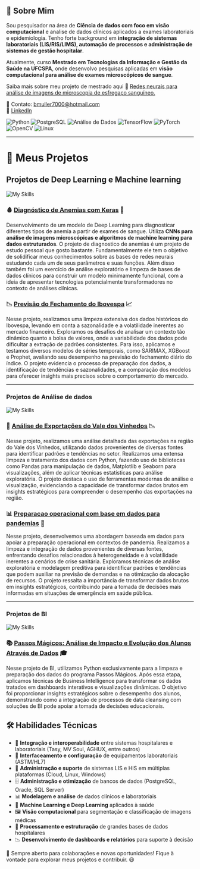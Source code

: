 ## :book: Sobre Mim
Sou pesquisador na área de **Ciência de dados com foco em visão computacional** e analise de dados clínicos aplicados a exames laboratoriais e epidemiologia. Tenho forte background em **integração de sistemas laboratoriais (LIS/RIS/LIMS), automação de processos e administração de sistemas de gestão hospitalar**. 

Atualmente, curso **Mestrado em Tecnologias da Informação e Gestão da Saúde na UFCSPA**, onde desenvolvo pesquisas aplicadas em **visão computacional para análise de exames microscópicos de sangue**.

Saiba mais sobre meu projeto de mestrado aqui 🔗 [Redes neurais para análise de imagens de microscopia de esfregaço sanguíneo.](https://github.com/bmuller70/Diagnostico_de_anemias_com_Keras)


📧 Contato: bmuller7000@hotmail.com  
💼 [LinkedIn](https://www.linkedin.com/in/bruno-muller-335630196/)  

![Python](https://img.shields.io/badge/Python-3776AB?logo=python&logoColor=white) 
![PostgreSQL](https://img.shields.io/badge/PostgreSQL-%23336791.svg?logo=postgresql&logoColor=white)
![Análise de Dados](https://img.shields.io/badge/An%C3%A1lise%20de%20Dados-0072C6?logo=databricks&logoColor=white) 
![TensorFlow](https://img.shields.io/badge/TensorFlow-FF6F00?logo=TensorFlow&logoColor=white)
![PyTorch](https://img.shields.io/badge/PyTorch-EE4C2C?logo=PyTorch&logoColor=white)
![OpenCV](https://img.shields.io/badge/OpenCV-%23white.svg?logo=opencv&logoColor=white) 
![Linux](https://img.shields.io/badge/Linux-FCC624?logo=linux&logoColor=black)






---

# 🔬 Meus Projetos

## Projetos de Deep Learning e Machine learning

![My Skills](https://go-skill-icons.vercel.app/api/icons?i=python,postgresql,tensorflow,github,googlecolab&titles=true)

### 🩸 [Diagnóstico de Anemias com Keras](https://github.com/bmuller70/Diagnostico_de_anemias_com_Keras) :slot_machine:

Desenvolvimento de um modelo de Deep Learning para diagnosticar diferentes tipos de anemia a partir de exames de sangue. Utiliza **CNNs para análise de imagens microscópicas e algoritmos de machine learning para dados estruturados**.
O projeto de diagnostico de anemias é um projeto de estudo pessoal que gosto bastante. Fundamentalmente ele tem o objetivo de solidificar meus conhecimentos sobre as bases de redes neurais estudando cada um de seus parâmetros e suas funções. Além disso também foi um exercício de análise exploratório e limpeza de bases de dados clínicos para construir um modelo minimamente funcional, com a ideia de apresentar tecnologias potencialmente transformadores no contexto de análises clínicas. 

### :chart_with_downwards_trend: [Previsão do Fechamento do Ibovespa](https://github.com/bmuller70/Previsao_fechamento_ibov) :chart_with_upwards_trend:

Nesse projeto, realizamos uma limpeza extensiva dos dados históricos do Ibovespa, levando em conta a sazonalidade e a volatilidade inerentes ao mercado financeiro. Exploramos os desafios de analisar um contexto tão dinâmico quanto a bolsa de valores, onde a variabilidade dos dados pode dificultar a extração de padrões consistentes. Para isso, aplicamos e testamos diversos modelos de séries temporais, como SARIMAX, XGBoost e Prophet, avaliando seu desempenho na previsão do fechamento diário do índice. O projeto evidencia o processo de preparação dos dados, a identificação de tendências e sazonalidades, e a comparação dos modelos para oferecer insights mais precisos sobre o comportamento do mercado.

---

### Projetos de Análise de dados
![My Skills](https://go-skill-icons.vercel.app/api/icons?i=python,postgresql,pyspark,seaborn,matplotlib&titles=true)

### 🍷 [Análise de Exportações do Vale dos Vinhedos](https://github.com/bmuller70/Analise_Vale_Vinhedos) :chart_with_downwards_trend:
Nesse projeto, realizamos uma análise detalhada das exportações na região do Vale dos Vinhedos, utilizando dados provenientes de diversas fontes para identificar padrões e tendências no setor. Realizamos uma extensa limpeza e tratamento dos dados com Python, fazendo uso de bibliotecas como Pandas para manipulação de dados, Matplotlib e Seaborn para visualizações, além de aplicar técnicas estatísticas para análise exploratória. O projeto destaca o uso de ferramentas modernas de análise e visualização, evidenciando a capacidade de transformar dados brutos em insights estratégicos para compreender o desempenho das exportações na região.

### 📊 [Preparacao operacional com base em dados para pandemias](https://github.com/bmuller70/Preparacao-operacional-com-base-em-dados-para-pandemias) :pill:

Nesse projeto, desenvolvemos uma abordagem baseada em dados para apoiar a preparação operacional em contextos de pandemia. Realizamos a limpeza e integração de dados provenientes de diversas fontes, enfrentando desafios relacionados à heterogeneidade e à volatilidade inerentes a cenários de crise sanitária. Exploramos técnicas de análise exploratória e modelagem preditiva para identificar padrões e tendências que podem auxiliar na previsão de demandas e na otimização da alocação de recursos. O projeto ressalta a importância de transformar dados brutos em insights estratégicos, contribuindo para a tomada de decisões mais informadas em situações de emergência em saúde pública.

---

### Projetos de BI
![My Skills](https://go-skill-icons.vercel.app/api/icons?i=python,pbi,pyspark&titles=true)

### 📚 [Passos Mágicos: Análise de Impacto e Evolução dos Alunos Através de Dados](https://github.com/bmuller70/analises_passos_magicos) 🎓

Nesse projeto de BI, utilizamos Python exclusivamente para a limpeza e preparação dos dados do programa Passos Mágicos. Após essa etapa, aplicamos técnicas de Business Intelligence para transformar os dados tratados em dashboards interativos e visualizações dinâmicas. O objetivo foi proporcionar insights estratégicos sobre o desempenho dos alunos, demonstrando como a integração de processos de data cleansing com soluções de BI pode apoiar a tomada de decisões educacionais.

## 🛠️ Habilidades Técnicas  

- 🔗 **Integração e interoperabilidade** entre sistemas hospitalares e laboratoriais (Tasy, MV Soul, AGHUX, entre outros)  
- 🏥 **Interfaceamento e configuração** de equipamentos laboratoriais (ASTM/HL7)  
- 💾 **Administração e suporte** de sistemas LIS e HIS em múltiplas plataformas (Cloud, Linux, Windows)  
- 🗄️ **Administração e otimização** de bancos de dados (PostgreSQL, Oracle, SQL Server)  
- 📊 **Modelagem e análise** de dados clínicos e laboratoriais  
- 🤖 **Machine Learning e Deep Learning** aplicados à saúde  
- 🖼️ **Visão computacional** para segmentação e classificação de imagens médicas  
- 📂 **Processamento e estruturação** de grandes bases de dados hospitalares  
- 📉 **Desenvolvimento de dashboards e relatórios** para suporte à decisão  


📌 Sempre aberto para colaborações e novas oportunidades! Fique à vontade para explorar meus projetos e contribuir. 😃

